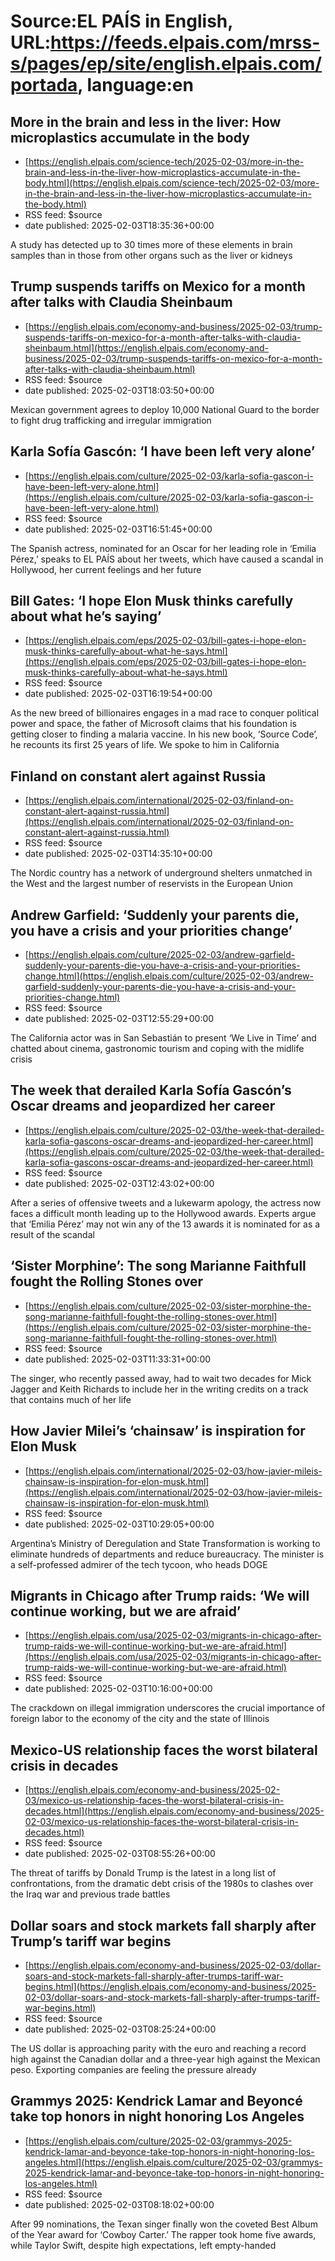 # Source:EL PAÍS in English, URL:https://feeds.elpais.com/mrss-s/pages/ep/site/english.elpais.com/portada, language:en

## More in the brain and less in the liver: How microplastics accumulate in the body
 - [https://english.elpais.com/science-tech/2025-02-03/more-in-the-brain-and-less-in-the-liver-how-microplastics-accumulate-in-the-body.html](https://english.elpais.com/science-tech/2025-02-03/more-in-the-brain-and-less-in-the-liver-how-microplastics-accumulate-in-the-body.html)
 - RSS feed: $source
 - date published: 2025-02-03T18:35:36+00:00

A study has detected up to 30 times more of these elements in brain samples than in those from other organs such as the liver or kidneys

## Trump suspends tariffs on Mexico for a month after talks with Claudia Sheinbaum
 - [https://english.elpais.com/economy-and-business/2025-02-03/trump-suspends-tariffs-on-mexico-for-a-month-after-talks-with-claudia-sheinbaum.html](https://english.elpais.com/economy-and-business/2025-02-03/trump-suspends-tariffs-on-mexico-for-a-month-after-talks-with-claudia-sheinbaum.html)
 - RSS feed: $source
 - date published: 2025-02-03T18:03:50+00:00

Mexican government agrees to deploy 10,000 National Guard to the border to fight drug trafficking and irregular immigration

## Karla Sofía Gascón: ‘I have been left very alone’
 - [https://english.elpais.com/culture/2025-02-03/karla-sofia-gascon-i-have-been-left-very-alone.html](https://english.elpais.com/culture/2025-02-03/karla-sofia-gascon-i-have-been-left-very-alone.html)
 - RSS feed: $source
 - date published: 2025-02-03T16:51:45+00:00

The Spanish actress, nominated for an Oscar for her leading role in ‘Emilia Pérez,’ speaks to EL PAÍS about her tweets, which have caused a scandal in Hollywood, her current feelings and her future

## Bill Gates: ‘I hope Elon Musk thinks carefully about what he’s saying’
 - [https://english.elpais.com/eps/2025-02-03/bill-gates-i-hope-elon-musk-thinks-carefully-about-what-he-says.html](https://english.elpais.com/eps/2025-02-03/bill-gates-i-hope-elon-musk-thinks-carefully-about-what-he-says.html)
 - RSS feed: $source
 - date published: 2025-02-03T16:19:54+00:00

As the new breed of billionaires engages in a mad race to conquer political power and space, the father of Microsoft claims that his foundation is getting closer to finding a malaria vaccine. In his new book, ‘Source Code’, he recounts its first 25 years of life. We spoke to him in California

## Finland on constant alert against Russia
 - [https://english.elpais.com/international/2025-02-03/finland-on-constant-alert-against-russia.html](https://english.elpais.com/international/2025-02-03/finland-on-constant-alert-against-russia.html)
 - RSS feed: $source
 - date published: 2025-02-03T14:35:10+00:00

The Nordic country has a network of underground shelters unmatched in the West and the largest number of reservists in the European Union

## Andrew Garfield: ‘Suddenly your parents die, you have a crisis and your priorities change’
 - [https://english.elpais.com/culture/2025-02-03/andrew-garfield-suddenly-your-parents-die-you-have-a-crisis-and-your-priorities-change.html](https://english.elpais.com/culture/2025-02-03/andrew-garfield-suddenly-your-parents-die-you-have-a-crisis-and-your-priorities-change.html)
 - RSS feed: $source
 - date published: 2025-02-03T12:55:29+00:00

The California actor was in San Sebastián to present ‘We Live in Time’ and chatted about cinema, gastronomic tourism and coping with the midlife crisis

## The week that derailed Karla Sofía Gascón’s Oscar dreams and jeopardized her career
 - [https://english.elpais.com/culture/2025-02-03/the-week-that-derailed-karla-sofia-gascons-oscar-dreams-and-jeopardized-her-career.html](https://english.elpais.com/culture/2025-02-03/the-week-that-derailed-karla-sofia-gascons-oscar-dreams-and-jeopardized-her-career.html)
 - RSS feed: $source
 - date published: 2025-02-03T12:43:02+00:00

After a series of offensive tweets and a lukewarm apology, the actress now faces a difficult month leading up to the Hollywood awards. Experts argue that ‘Emilia Pérez’ may not win any of the 13 awards it is nominated for as a result of the scandal

## ‘Sister Morphine’: The song Marianne Faithfull fought the Rolling Stones over
 - [https://english.elpais.com/culture/2025-02-03/sister-morphine-the-song-marianne-faithfull-fought-the-rolling-stones-over.html](https://english.elpais.com/culture/2025-02-03/sister-morphine-the-song-marianne-faithfull-fought-the-rolling-stones-over.html)
 - RSS feed: $source
 - date published: 2025-02-03T11:33:31+00:00

The singer, who recently passed away, had to wait two decades for Mick Jagger and Keith Richards to include her in the writing credits on a track that contains much of her life

## How Javier Milei’s ‘chainsaw’ is inspiration for Elon Musk
 - [https://english.elpais.com/international/2025-02-03/how-javier-mileis-chainsaw-is-inspiration-for-elon-musk.html](https://english.elpais.com/international/2025-02-03/how-javier-mileis-chainsaw-is-inspiration-for-elon-musk.html)
 - RSS feed: $source
 - date published: 2025-02-03T10:29:05+00:00

Argentina’s Ministry of Deregulation and State Transformation is working to eliminate hundreds of departments and reduce bureaucracy. The minister is a self-professed admirer of the tech tycoon, who heads DOGE

## Migrants in Chicago after Trump raids: ‘We will continue working, but we are afraid’
 - [https://english.elpais.com/usa/2025-02-03/migrants-in-chicago-after-trump-raids-we-will-continue-working-but-we-are-afraid.html](https://english.elpais.com/usa/2025-02-03/migrants-in-chicago-after-trump-raids-we-will-continue-working-but-we-are-afraid.html)
 - RSS feed: $source
 - date published: 2025-02-03T10:16:00+00:00

The crackdown on illegal immigration underscores the crucial importance of foreign labor to the economy of the city and the state of Illinois

## Mexico-US relationship faces the worst bilateral crisis in decades
 - [https://english.elpais.com/economy-and-business/2025-02-03/mexico-us-relationship-faces-the-worst-bilateral-crisis-in-decades.html](https://english.elpais.com/economy-and-business/2025-02-03/mexico-us-relationship-faces-the-worst-bilateral-crisis-in-decades.html)
 - RSS feed: $source
 - date published: 2025-02-03T08:55:26+00:00

The threat of tariffs by Donald Trump is the latest in a long list of confrontations, from the dramatic debt crisis of the 1980s to clashes over the Iraq war and previous trade battles

## Dollar soars and stock markets fall sharply after Trump’s tariff war begins
 - [https://english.elpais.com/economy-and-business/2025-02-03/dollar-soars-and-stock-markets-fall-sharply-after-trumps-tariff-war-begins.html](https://english.elpais.com/economy-and-business/2025-02-03/dollar-soars-and-stock-markets-fall-sharply-after-trumps-tariff-war-begins.html)
 - RSS feed: $source
 - date published: 2025-02-03T08:25:24+00:00

The US dollar is approaching parity with the euro and reaching a record high against the Canadian dollar and a three-year high against the Mexican peso. Exporting companies are feeling the pressure already

## Grammys 2025: Kendrick Lamar and Beyoncé take top honors in night honoring Los Angeles
 - [https://english.elpais.com/culture/2025-02-03/grammys-2025-kendrick-lamar-and-beyonce-take-top-honors-in-night-honoring-los-angeles.html](https://english.elpais.com/culture/2025-02-03/grammys-2025-kendrick-lamar-and-beyonce-take-top-honors-in-night-honoring-los-angeles.html)
 - RSS feed: $source
 - date published: 2025-02-03T08:18:02+00:00

After 99 nominations, the Texan singer finally won the coveted Best Album of the Year award for ‘Cowboy Carter.’ The rapper took home five awards, while Taylor Swift, despite high expectations, left empty-handed

